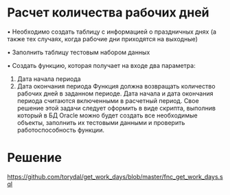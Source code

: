 # Расчет количества рабочих дней

•	Необходимо создать таблицу с информацией о праздничных днях (а также тех случаях, когда рабочие дни приходятся на выходные)

•	Заполнить таблицу тестовым набором данных

•	Создать функцию, которая получает на входе два параметра:

1.	Дата начала периода
2.	Дата окончания периода
Функция должна возвращать количество рабочих дней в заданном периоде. 
Дата начала и дата окончания периода считаются включенными в расчетный период.
Свое решение этой задачи следует оформить в виде скрипта, выполнив который в БД Oracle можно будет создать все необходимые объекты, заполнить их тестовыми данными и проверить работоспособность функции.

# Решение
https://github.com/torydal/get_work_days/blob/master/fnc_get_work_days.sql

